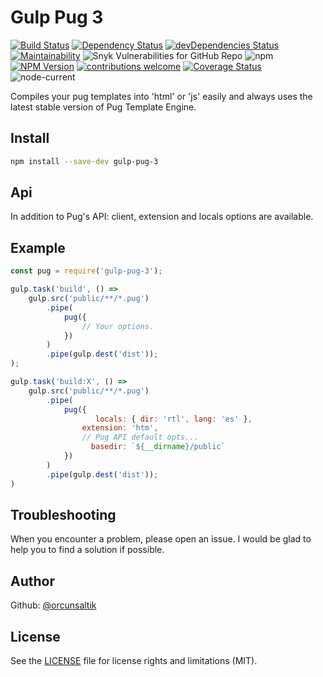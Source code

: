 # Gulp Pug 3

[![Build Status](https://travis-ci.com/orcunsaltik/gulp-pug-3.svg?branch=master)](https://travis-ci.com/orcunsaltik/gulp-pug-3)
[![Dependency Status](https://david-dm.org/orcunsaltik/gulp-pug-3.svg)](https://david-dm.org/orcunsaltik/gulp-pug-3)
[![devDependencies Status](https://david-dm.org/orcunsaltik/gulp-pug-3/dev-status.svg)](https://david-dm.org/orcunsaltik/gulp-pug-3?type=dev)
[![Maintainability](https://api.codeclimate.com/v1/badges/035ff3499e767eb6b552/maintainability)](https://codeclimate.com/github/orcunsaltik/gulp-pug-3/maintainability)
![Snyk Vulnerabilities for GitHub Repo](https://img.shields.io/snyk/vulnerabilities/github/orcunsaltik/gulp-pug-3)
![npm](https://img.shields.io/npm/dt/gulp-pug-3)
[![NPM Version](https://badge.fury.io/js/gulp-pug-3.svg?style=flat)](https://npmjs.org/package/gulp-pug-3)
[![contributions welcome](https://img.shields.io/badge/contributions-welcome-brightgreen.svg?style=flat)](https://github.com/orcunsaltik/gulp-pug-3/issues)
[![Coverage Status](https://coveralls.io/repos/github/orcunsaltik/gulp-pug-3/badge.svg?branch=master)](https://coveralls.io/github/orcunsaltik/gulp-pug-3?branch=master)
![node-current](https://img.shields.io/node/v/gulp-pug-3)

Compiles your pug templates into 'html' or 'js' easily and always uses the latest stable version of Pug Template Engine.

## Install

``` bash
npm install --save-dev gulp-pug-3
```

## Api

In addition to Pug's API: client, extension and locals options are available. 

## Example

```javascript
const pug = require('gulp-pug-3');

gulp.task('build', () =>
    gulp.src('public/**/*.pug')
        .pipe(
            pug({ 
                // Your options.
            })
        )
        .pipe(gulp.dest('dist'));
);

gulp.task('build:X', () => 
    gulp.src('public/**/*.pug')
        .pipe(
            pug({
                   locals: { dir: 'rtl', lang: 'es' },
                extension: 'htm',
                // Pug API default opts...
                  basedir: `${__dirname}/public`
            })
        )
        .pipe(gulp.dest('dist'));
)
```

## Troubleshooting

When you encounter a problem, please open an issue. I would be glad to help you to find a solution if possible.


## Author

Github: [@orcunsaltik](https://github.com/orcunsaltik)


## License

See the [LICENSE](LICENSE) file for license rights and limitations (MIT).
